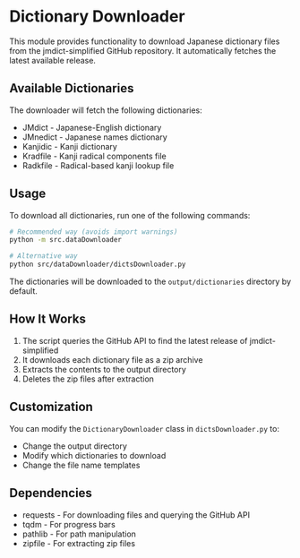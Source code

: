 # Dictionary Downloader

This module provides functionality to download Japanese dictionary files from the jmdict-simplified GitHub repository. It automatically fetches the latest available release.

## Available Dictionaries

The downloader will fetch the following dictionaries:

- JMdict - Japanese-English dictionary
- JMnedict - Japanese names dictionary
- Kanjidic - Kanji dictionary
- Kradfile - Kanji radical components file
- Radkfile - Radical-based kanji lookup file

## Usage

To download all dictionaries, run one of the following commands:

```bash
# Recommended way (avoids import warnings)
python -m src.dataDownloader

# Alternative way
python src/dataDownloader/dictsDownloader.py
```

The dictionaries will be downloaded to the `output/dictionaries` directory by default.

## How It Works

1. The script queries the GitHub API to find the latest release of jmdict-simplified
2. It downloads each dictionary file as a zip archive
3. Extracts the contents to the output directory
4. Deletes the zip files after extraction

## Customization

You can modify the `DictionaryDownloader` class in `dictsDownloader.py` to:

- Change the output directory
- Modify which dictionaries to download
- Change the file name templates

## Dependencies

- requests - For downloading files and querying the GitHub API
- tqdm - For progress bars
- pathlib - For path manipulation
- zipfile - For extracting zip files 